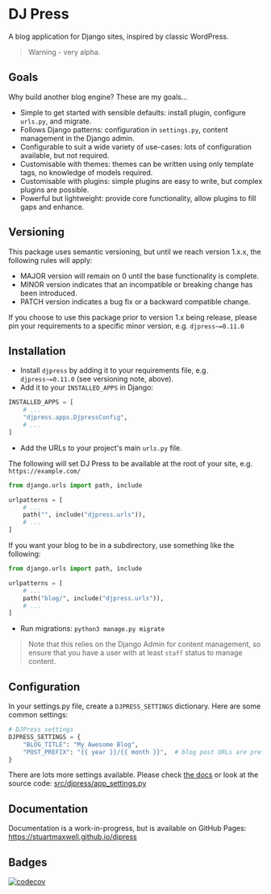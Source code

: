 # DJ Press

A blog application for Django sites, inspired by classic WordPress.

> Warning - very alpha.

## Goals

Why build another blog engine? These are my goals...

- Simple to get started with sensible defaults: install plugin, configure `urls.py`, and migrate.
- Follows Django patterns: configuration in `settings.py`, content management in the Django admin.
- Configurable to suit a wide variety of use-cases: lots of configuration available, but not required.
- Customisable with themes: themes can be written using only template tags, no knowledge of models required.
- Customisable with plugins: simple plugins are easy to write, but complex plugins are possible.
- Powerful but lightweight: provide core functionality, allow plugins to fill gaps and enhance.

## Versioning

This package uses semantic versioning, but until we reach version 1.x.x, the following rules will apply:

- MAJOR version will remain on 0 until the base functionality is complete.
- MINOR version indicates that an incompatible or breaking change has been introduced.
- PATCH version indicates a bug fix or a backward compatible change.

If you choose to use this package prior to version 1.x being release, please pin your requirements to a specific minor version, e.g. `djpress~=0.11.0`

## Installation

- Install `djpress` by adding it to your requirements file, e.g. `djpress~=0.11.0` (see versioning note, above).
- Add it to your `INSTALLED_APPS` in Django:

```python
INSTALLED_APPS = [
    # ...
    "djpress.apps.DjpressConfig",
    # ...
]
```

- Add the URLs to your project's main `urls.py` file.

The following will set DJ Press to be available at the root of your site, e.g. `https://example.com/`

```python
from django.urls import path, include

urlpatterns = [
    # ...
    path("", include("djpress.urls")),
    # ...
]
```

If you want your blog to be in a subdirectory, use something like the following:

```python
from django.urls import path, include

urlpatterns = [
    # ...
    path("blog/", include("djpress.urls")),
    # ...
]
```

- Run migrations: `python3 manage.py migrate`

> Note that this relies on the Django Admin for content management, so ensure that you have a user with at least `staff` status to manage content.

## Configuration

In your settings.py file, create a `DJPRESS_SETTINGS` dictionary. Here are some common settings:

```python
# DJPress settings
DJPRESS_SETTINGS = {
    "BLOG_TITLE": "My Awesome Blog",
    "POST_PREFIX": "{{ year }}/{{ month }}",  # blog post URLs are prefixed with "year/month": /2024/10/blog-post-slug/
}
```

There are lots more settings available. Please check [the docs](https://stuartmaxwell.github.io/djpress) or look at the source code:
[src/djpress/app_settings.py](https://github.com/stuartmaxwell/djpress/blob/main/src/djpress/app_settings.py)

## Documentation

Documentation is a work-in-progress, but is available on GitHub Pages: <https://stuartmaxwell.github.io/djpress>

## Badges

[![codecov](https://codecov.io/github/stuartmaxwell/djpress/graph/badge.svg?token=IOS7BCD54B)](https://codecov.io/github/stuartmaxwell/djpress)
